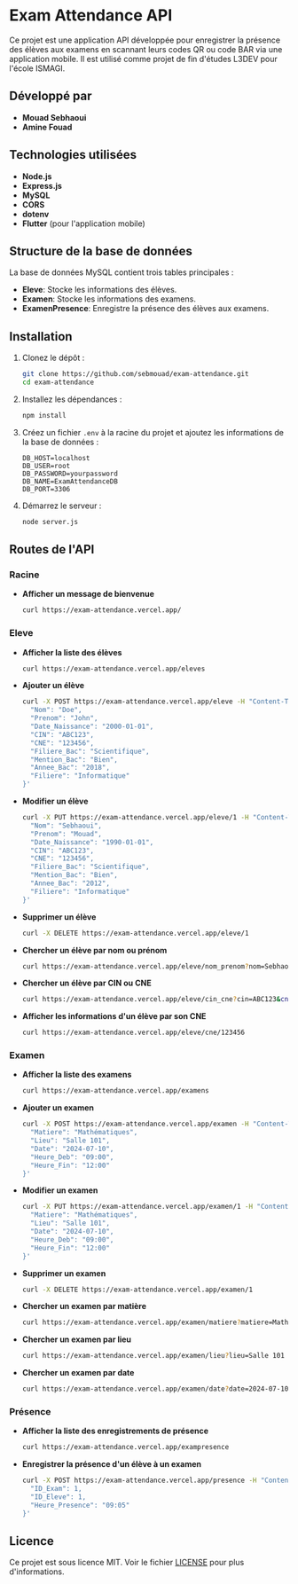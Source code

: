 
# Exam Attendance API

Ce projet est une application API développée pour enregistrer la présence des élèves aux examens en scannant leurs codes QR ou code BAR via une application mobile. Il est utilisé comme projet de fin d'études L3DEV pour l'école ISMAGI.

## Développé par
- **Mouad Sebhaoui**
- **Amine Fouad**

## Technologies utilisées
- **Node.js**
- **Express.js**
- **MySQL**
- **CORS**
- **dotenv**
- **Flutter** (pour l'application mobile)

## Structure de la base de données
La base de données MySQL contient trois tables principales :
- **Eleve**: Stocke les informations des élèves.
- **Examen**: Stocke les informations des examens.
- **ExamenPresence**: Enregistre la présence des élèves aux examens.

## Installation

1. Clonez le dépôt :
   ```bash
   git clone https://github.com/sebmouad/exam-attendance.git
   cd exam-attendance
   ```

2. Installez les dépendances :
   ```bash
   npm install
   ```

3. Créez un fichier `.env` à la racine du projet et ajoutez les informations de la base de données :
   ```env
   DB_HOST=localhost
   DB_USER=root
   DB_PASSWORD=yourpassword
   DB_NAME=ExamAttendanceDB
   DB_PORT=3306
   ```

4. Démarrez le serveur :
   ```bash
   node server.js
   ```

## Routes de l'API

### Racine

- **Afficher un message de bienvenue**
  ```bash
  curl https://exam-attendance.vercel.app/
  ```

### Eleve

- **Afficher la liste des élèves**
  ```bash
  curl https://exam-attendance.vercel.app/eleves
  ```

- **Ajouter un élève**
  ```bash
  curl -X POST https://exam-attendance.vercel.app/eleve -H "Content-Type: application/json" -d '{
    "Nom": "Doe",
    "Prenom": "John",
    "Date_Naissance": "2000-01-01",
    "CIN": "ABC123",
    "CNE": "123456",
    "Filiere_Bac": "Scientifique",
    "Mention_Bac": "Bien",
    "Annee_Bac": "2018",
    "Filiere": "Informatique"
  }'
  ```

- **Modifier un élève**
  ```bash
  curl -X PUT https://exam-attendance.vercel.app/eleve/1 -H "Content-Type: application/json" -d '{
    "Nom": "Sebhaoui",
    "Prenom": "Mouad",
    "Date_Naissance": "1990-01-01",
    "CIN": "ABC123",
    "CNE": "123456",
    "Filiere_Bac": "Scientifique",
    "Mention_Bac": "Bien",
    "Annee_Bac": "2012",
    "Filiere": "Informatique"
  }'
  ```

- **Supprimer un élève**
  ```bash
  curl -X DELETE https://exam-attendance.vercel.app/eleve/1
  ```

- **Chercher un élève par nom ou prénom**
  ```bash
  curl https://exam-attendance.vercel.app/eleve/nom_prenom?nom=Sebhaoui&prenom=Mouad
  ```

- **Chercher un élève par CIN ou CNE**
  ```bash
  curl https://exam-attendance.vercel.app/eleve/cin_cne?cin=ABC123&cne=123456
  ```

- **Afficher les informations d'un élève par son CNE**
  ```bash
  curl https://exam-attendance.vercel.app/eleve/cne/123456
  ```

### Examen

- **Afficher la liste des examens**
  ```bash
  curl https://exam-attendance.vercel.app/examens
  ```

- **Ajouter un examen**
  ```bash
  curl -X POST https://exam-attendance.vercel.app/examen -H "Content-Type: application/json" -d '{
    "Matiere": "Mathématiques",
    "Lieu": "Salle 101",
    "Date": "2024-07-10",
    "Heure_Deb": "09:00",
    "Heure_Fin": "12:00"
  }'
  ```

- **Modifier un examen**
  ```bash
  curl -X PUT https://exam-attendance.vercel.app/examen/1 -H "Content-Type: application/json" -d '{
    "Matiere": "Mathématiques",
    "Lieu": "Salle 101",
    "Date": "2024-07-10",
    "Heure_Deb": "09:00",
    "Heure_Fin": "12:00"
  }'
  ```

- **Supprimer un examen**
  ```bash
  curl -X DELETE https://exam-attendance.vercel.app/examen/1
  ```

- **Chercher un examen par matière**
  ```bash
  curl https://exam-attendance.vercel.app/examen/matiere?matiere=Mathématiques
  ```

- **Chercher un examen par lieu**
  ```bash
  curl https://exam-attendance.vercel.app/examen/lieu?lieu=Salle 101
  ```

- **Chercher un examen par date**
  ```bash
  curl https://exam-attendance.vercel.app/examen/date?date=2024-07-10
  ```

### Présence

- **Afficher la liste des enregistrements de présence**
  ```bash
  curl https://exam-attendance.vercel.app/exampresence
  ```

- **Enregistrer la présence d'un élève à un examen**
  ```bash
  curl -X POST https://exam-attendance.vercel.app/presence -H "Content-Type: application/json" -d '{
    "ID_Exam": 1,
    "ID_Eleve": 1,
    "Heure_Presence": "09:05"
  }'
  ```

## Licence
Ce projet est sous licence MIT. Voir le fichier [LICENSE](LICENSE) pour plus d'informations.
